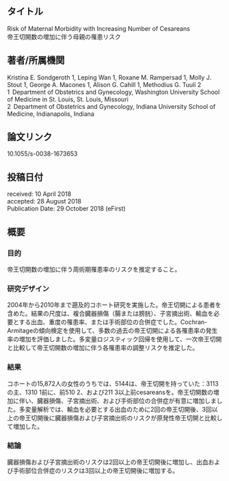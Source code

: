 ## タイトル
Risk of Maternal Morbidity with Increasing Number of Cesareans  
帝王切開数の増加に伴う母親の罹患リスク

## 著者/所属機関
Kristina E. Sondgeroth 1, Leping Wan 1, Roxane M. Rampersad 1, Molly J. Stout 1, George A. Macones 1, Alison G. Cahill 1, Methodius G. Tuuli 2  
1  Department of Obstetrics and Gynecology, Washington University School of Medicine in St. Louis, St. Louis, Missouri  
2  Department of Obstetrics and Gynecology, Indiana University School of Medicine, Indianapolis, Indiana

## 論文リンク
10.1055/s-0038-1673653

## 投稿日付
received: 10 April 2018  
accepted: 28 August 2018  
Publication Date: 29 October 2018 (eFirst)

## 概要
### 目的
帝王切開数の増加に伴う周術期罹患率のリスクを推定すること。

### 研究デザイン
2004年から2010年まで遡及的コホート研究を実施した。帝王切開による患者を含めた。結果の尺度は、複合臓器損傷（腸または膀胱）、子宮摘出術、輸血を必要とする出血、重度の罹患率、または手術部位の合併症でした。Cochran-Armitageの傾向検定を使用して、多数の過去の帝王切開による各罹患率の発生率の増加を評価しました。多変量ロジスティック回帰を使用して、一次帝王切開と比較して帝王切開数の増加に伴う各罹患率の調整リスクを推定した。

### 結果
コホートの15,872人の女性のうちでは、5144は、帝王切開を持っていた：3113の主、1310 1前に、前510 2、および211 3以上前cesareansを。帝王切開数の増加に伴い、臓器損傷、子宮摘出術、および手術部位の合併症が有意に増加しました。多変量解析では、輸血を必要とする出血のために2回の帝王切開後、3回以上の帝王切開後に臓器損傷および子宮摘出術のリスクが原発性帝王切開と比較して増加した。

### 結論
臓器損傷および子宮摘出術のリスクは2回以上の帝王切開後に増加し、出血および手術部位合併症のリスクは3回以上の帝王切開後に増加する。
